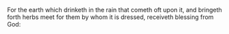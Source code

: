 For the earth which drinketh in the rain that cometh oft upon it, and bringeth forth herbs meet for them by whom it is dressed, receiveth blessing from God:
